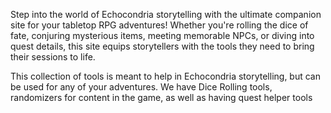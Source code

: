 Step into the world of Echocondria storytelling with the ultimate companion site for your tabletop RPG adventures! 
Whether you're rolling the dice of fate, conjuring mysterious items, meeting memorable NPCs, or diving into quest details, this site equips storytellers with the tools they need to bring their sessions to life.

This collection of tools is meant to help in Echocondria storytelling, but can be used for any of your adventures.
We have Dice Rolling tools, randomizers for content in the game, as well as having quest helper tools